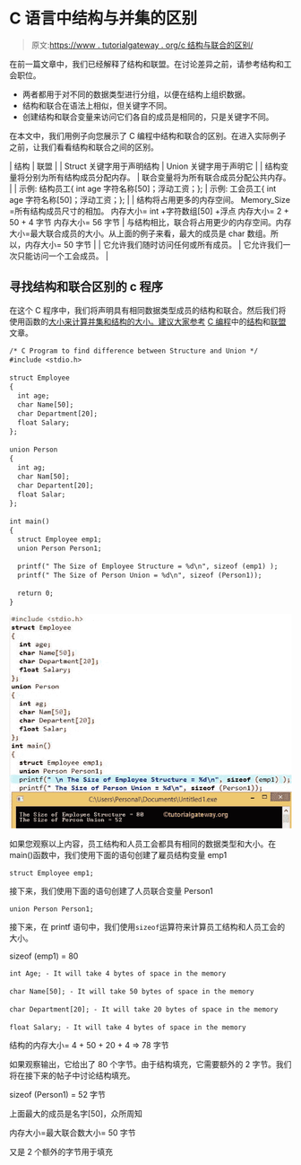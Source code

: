 # C 语言中结构与并集的区别

> 原文:[https://www . tutorialgateway . org/c 结构与联合的区别/](https://www.tutorialgateway.org/difference-between-structure-and-union-in-c/)

在前一篇文章中，我们已经解释了结构和联盟。在讨论差异之前，请参考结构和工会职位。

*   两者都用于对不同的数据类型进行分组，以便在结构上组织数据。
*   结构和联合在语法上相似，但关键字不同。
*   创建结构和联合变量来访问它们各自的成员是相同的，只是关键字不同。

在本文中，我们用例子向您展示了 C 编程中结构和联合的区别。在进入实际例子之前，让我们看看结构和联合之间的区别。

| 结构 | 联盟 |
| Struct 关键字用于声明结构 | Union 关键字用于声明它 |
| 结构变量将分别为所有结构成员分配内存。 | 联合变量将为所有联合成员分配公共内存。 |
| 示例:
结构员工{ int age 字符名称[50]；浮动工资；}; | 示例:
工会员工{ int age 字符名称[50]；浮动工资；}; |
| 结构将占用更多的内存空间。
Memory_Size =所有结构成员尺寸的相加。
内存大小= int +字符数组[50] +浮点
内存大小= 2 + 50 + 4 字节
内存大小= 56 字节 | 与结构相比，联合将占用更少的内存空间。内存大小=最大联合成员的大小。从上面的例子来看，最大的成员是 char 数组。所以，内存大小= 50 字节 |
| 它允许我们随时访问任何或所有成员。 | 它允许我们一次只能访问一个工会成员。 |

## 寻找结构和联合区别的 c 程序

在这个 C 程序中，我们将声明具有相同数据类型成员的结构和联合。然后我们将使用函数的[大小来计算并集和结构的大小。建议大家参考](https://www.tutorialgateway.org/c-sizeof-operator/) [C 编程](https://www.tutorialgateway.org/c-programming/)中的[结构](https://www.tutorialgateway.org/structures-in-c/)和[联盟](https://www.tutorialgateway.org/union-in-c/)文章。

```
/* C Program to find difference between Structure and Union */
#include <stdio.h> 

struct Employee 
{
  int age;  
  char Name[50];
  char Department[20];
  float Salary;
};

union Person 
{
  int ag;  
  char Nam[50];
  char Departent[20];
  float Salar;
};

int main() 
{
  struct Employee emp1;
  union Person Person1;

  printf(" The Size of Employee Structure = %d\n", sizeof (emp1) );
  printf(" The Size of Person Union = %d\n", sizeof (Person1));

  return 0;
}
```

![C Program to find difference between Structure and Union](img/a50d58678660cbb1bc03772b80710500.png)

如果您观察以上内容，员工结构和人员工会都具有相同的数据类型和大小。在 main()函数中，我们使用下面的语句创建了雇员结构变量 emp1

```
struct Employee emp1;
```

接下来，我们使用下面的语句创建了人员联合变量 Person1

```
union Person Person1;
```

接下来，在 printf 语句中，我们使用`sizeof`运算符来计算员工结构和人员工会的大小。

sizeof (emp1) = 80

```
int Age; - It will take 4 bytes of space in the memory

char Name[50]; - It will take 50 bytes of space in the memory

char Department[20]; - It will take 20 bytes of space in the memory

float Salary; - It will take 4 bytes of space in the memory
```

结构的内存大小= 4 + 50 + 20 + 4 => 78 字节

如果观察输出，它给出了 80 个字节。由于结构填充，它需要额外的 2 字节。我们将在接下来的帖子中讨论结构填充。

sizeof (Person1) = 52 字节

上面最大的成员是名字[50]，众所周知

内存大小=最大联合数大小= 50 字节

又是 2 个额外的字节用于填充